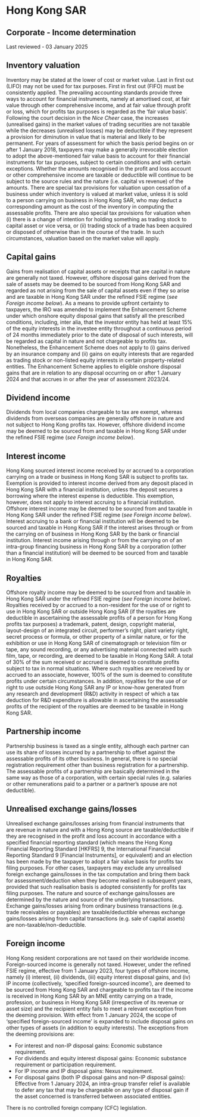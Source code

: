 # Hong Kong SAR
## Corporate - Income determination
Last reviewed - 03 January 2025
## Inventory valuation
Inventory may be stated at the lower of cost or market value. Last in first out (LIFO) may not be used for tax purposes. First in first out (FIFO) must be consistently applied.
The prevailing accounting standards provide three ways to account for financial instruments, namely at amortised cost, at fair value through other comprehensive income, and at fair value through profit or loss, which for profits tax purposes is regarded as the ‘fair value basis’. Following the court decision in the _Nice Cheer_ case, the increases (unrealised gains) in the market values of trading securities are not taxable while the decreases (unrealised losses) may be deductible if they represent a provision for diminution in value that is material and likely to be permanent. For years of assessment for which the basis period begins on or after 1 January 2018, taxpayers may make a generally irrevocable election to adopt the above-mentioned fair value basis to account for their financial instruments for tax purposes, subject to certain conditions and with certain exceptions. Whether the amounts recognised in the profit and loss account or other comprehensive income are taxable or deductible will continue to be subject to the source rules and the nature (i.e. capital vs revenue) of the amounts.
There are special tax provisions for valuation upon cessation of a business under which inventory is valued at market value, unless it is sold to a person carrying on business in Hong Kong SAR, who may deduct a corresponding amount as the cost of the inventory in computing the assessable profits.
There are also special tax provisions for valuation when (i) there is a change of intention for holding something as trading stock to capital asset or vice versa, or (ii) trading stock of a trade has been acquired or disposed of otherwise than in the course of the trade. In such circumstances, valuation based on the market value will apply.
## Capital gains
Gains from realisation of capital assets or receipts that are capital in nature are generally not taxed. However, offshore disposal gains derived from the sale of assets may be deemed to be sourced from Hong Kong SAR and regarded as not arising from the sale of capital assets even if they so arise and are taxable in Hong Kong SAR under the refined FSIE regime (_see Foreign income below_).
As a means to provide upfront certainty to taxpayers, the IRO was amended to implement the Enhancement Scheme under which onshore equity disposal gains that satisfy all the prescribed conditions, including, inter alia, that the investor entity has held at least 15% of the equity interests in the investee entity throughout a continuous period of 24 months immediately prior to the date of disposal of such interests, will be regarded as capital in nature and not chargeable to profits tax. Nonetheless, the Enhancement Scheme does not apply to (i) gains derived by an insurance company and (ii) gains on equity interests that are regarded as trading stock or non-listed equity interests in certain property-related entities.
The Enhancement Scheme applies to eligible onshore disposal gains that are in relation to any disposal occurring on or after 1 January 2024 and that accrues in or after the year of assessment 2023/24.
## Dividend income
Dividends from local companies chargeable to tax are exempt, whereas dividends from overseas companies are generally offshore in nature and not subject to Hong Kong profits tax. However, offshore dividend income may be deemed to be sourced from and taxable in Hong Kong SAR under the refined FSIE regime (_see Foreign income below_).
## Interest income
Hong Kong sourced interest income received by or accrued to a corporation carrying on a trade or business in Hong Kong SAR is subject to profits tax. Exemption is provided to interest income derived from any deposit placed in Hong Kong SAR with a financial institution, unless the deposit secures a borrowing where the interest expense is deductible. This exemption, however, does not apply to interest accruing to a financial institution. Offshore interest income may be deemed to be sourced from and taxable in Hong Kong SAR under the refined FSIE regime (_see Foreign income below_).
Interest accruing to a bank or financial institution will be deemed to be sourced and taxable in Hong Kong SAR if the interest arises through or from the carrying on of business in Hong Kong SAR by the bank or financial institution.
Interest income arising through or from the carrying on of an intra-group financing business in Hong Kong SAR by a corporation (other than a financial institution) will be deemed to be sourced from and taxable in Hong Kong SAR.
## Royalties
Offshore royalty income may be deemed to be sourced from and taxable in Hong Kong SAR under the refined FSIE regime (_see Foreign income below_).
Royalties received by or accrued to a non-resident for the use of or right to use in Hong Kong SAR or outside Hong Kong SAR (if the royalties are deductible in ascertaining the assessable profits of a person for Hong Kong profits tax purposes) a trademark, patent, design, copyright material, layout-design of an integrated circuit, performer’s right, plant variety right, secret process or formula, or other property of a similar nature, or for the exhibition or use in Hong Kong SAR of cinematograph or television film or tape, any sound recording, or any advertising material connected with such film, tape, or recording, are deemed to be taxable in Hong Kong SAR. A total of 30% of the sum received or accrued is deemed to constitute profits subject to tax in normal situations. Where such royalties are received by or accrued to an associate, however, 100% of the sum is deemed to constitute profits under certain circumstances.
In addition, royalties for the use of or right to use outside Hong Kong SAR any IP or know-how generated from any research and development (R&D) activity in respect of which a tax deduction for R&D expenditure is allowable in ascertaining the assessable profits of the recipient of the royalties are deemed to be taxable in Hong Kong SAR.
## Partnership income
Partnership business is taxed as a single entity, although each partner can use its share of losses incurred by a partnership to offset against the assessable profits of its other business. In general, there is no special registration requirement other than business registration for a partnership. The assessable profits of a partnership are basically determined in the same way as those of a corporation, with certain special rules (e.g. salaries or other remunerations paid to a partner or a partner’s spouse are not deductible).
## Unrealised exchange gains/losses
Unrealised exchange gains/losses arising from financial instruments that are revenue in nature and with a Hong Kong source are taxable/deductible if they are recognised in the profit and loss account in accordance with a specified financial reporting standard (which means the Hong Kong Financial Reporting Standard [HKFRS] 9, the International Financial Reporting Standard 9 [Financial Instruments], or equivalent) and an election has been made by the taxpayer to adopt a fair value basis for profits tax filing purposes.
For other cases, taxpayers may exclude any unrealised foreign exchange gains/losses in the tax computation and bring them back for assessment/deduction when they become realised in subsequent years, provided that such realisation basis is adopted consistently for profits tax filing purposes.
The nature and source of exchange gains/losses are determined by the nature and source of the underlying transactions. Exchange gains/losses arising from ordinary business transactions (e.g. trade receivables or payables) are taxable/deductible whereas exchange gains/losses arising from capital transactions (e.g. sale of capital assets) are non-taxable/non-deductible.
## Foreign income
Hong Kong resident corporations are not taxed on their worldwide income. Foreign-sourced income is generally not taxed. However, under the refined FSIE regime, effective from 1 January 2023, four types of offshore income, namely (i) interest, (ii) dividends, (iii) equity interest disposal gains, and (iv) IP income (collectively, ‘specified foreign-sourced income’), are deemed to be sourced from Hong Kong SAR and chargeable to profits tax if the income is received in Hong Kong SAR by an MNE entity carrying on a trade, profession, or business in Hong Kong SAR (irrespective of its revenue or asset size) and the recipient entity fails to meet a relevant exception from the deeming provision. With effect from 1 January 2024, the scope of ‘specified foreign-sourced income’ is expanded to include disposal gains on other types of assets (in addition to equity interests). The exceptions from the deeming provisions are:
  * For interest and non-IP disposal gains: Economic substance requirement.
  * For dividends and equity interest disposal gains: Economic substance requirement or participation requirement.
  * For IP income and IP disposal gains: Nexus requirement.
  * For disposal gains (both IP disposal gains and non-IP disposal gains): Effective from 1 January 2024, an intra-group transfer relief is available to defer any tax that may be chargeable on any type of disposal gain if the asset concerned is transferred between associated entities.


There is no controlled foreign company (CFC) legislation.
